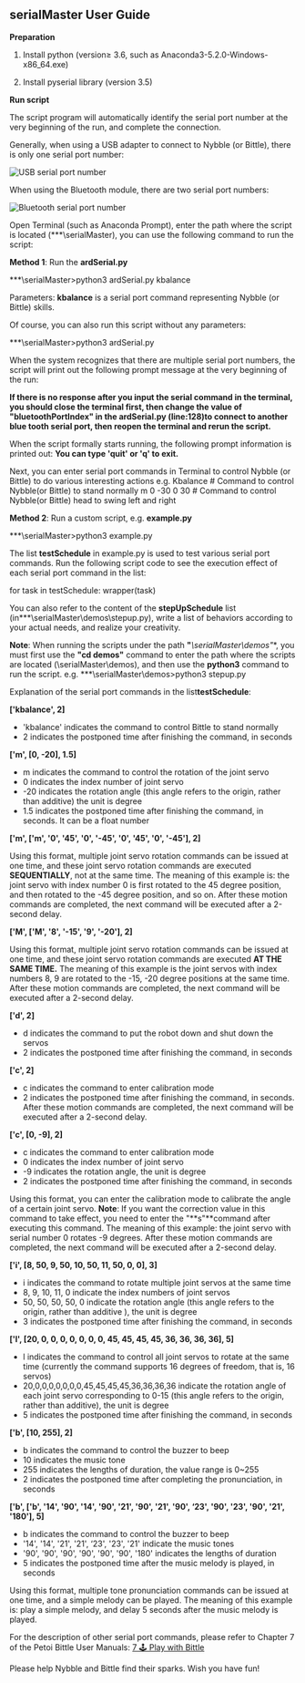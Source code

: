 ## serialMaster User Guide

**Preparation**

1.  Install python (version≥ 3.6, such as Anaconda3-5.2.0-Windows-x86_64.exe)
    
2.  Install pyserial library (version 3.5)
    
**Run script**

The script program will automatically identify the serial port number at the very beginning of the run, and complete the connection.

Generally, when using a USB adapter to connect to Nybble (or Bittle), there is only one serial port number:

![USB serial port number](https://files.gitbook.com/v0/b/gitbook-x-prod.appspot.com/o/spaces/-MQ6a951Q6Jn1Zzt5Ajr-887967055/uploads/3w3c9JOXep9ZYXMPNcmP/%E4%B8%B2%E5%8F%A3%E5%88%97%E8%A1%A8.png?alt=media&token=93aec2c6-4b03-4c52-bd81-61ab475de275)


When using the Bluetooth module, there are two serial port numbers:

![Bluetooth serial port number](https://files.gitbook.com/v0/b/gitbook-x-prod.appspot.com/o/spaces/-MQ6a951Q6Jn1Zzt5Ajr-887967055/uploads/yw1vuUDZpNSUcJ6Uhtdy/%E4%B8%B2%E5%8F%A3%E5%88%97%E8%A1%A802.png?alt=media&token=2f5b1dd8-990b-4d4e-b922-2792746d0acc)


Open Terminal (such as Anaconda Prompt), enter the path where the script is located (***\serialMaster), you can use the following command to run the script:

**Method 1**: Run the **ardSerial.py**

***\serialMaster>python3 ardSerial.py kbalance

Parameters: **kbalance** is a serial port command representing Nybble (or Bittle) skills.

Of course, you can also run this script without any parameters:

***\serialMaster>python3 ardSerial.py

When the system recognizes that there are multiple serial port numbers, the script will print out the following prompt message at the very beginning of the run:

**If there is no response after you input the serial command in the terminal, you should close the terminal first, then change the value of "bluetoothPortIndex" in the ardSerial.py (line:128)to connect to another blue tooth serial port, then reopen the terminal and rerun the script.**

When the script formally starts running, the following prompt information is printed out:
**You can type 'quit' or 'q' to exit.**

Next, you can enter serial port commands in Terminal to control Nybble (or Bittle) to do various interesting actions e.g.
Kbalance           # Command to control Nybble(or Bittle) to stand normally
m 0 -30 0 30    # Command to control Nybble(or Bittle) head to swing left and right

**Method 2**: Run a custom script, e.g.  **example.py**

***\serialMaster>python3 example.py

The list **testSchedule** in example.py is used to test various serial port commands. Run the following script code to see the execution effect of each serial port command in the list:

for task in testSchedule:
		wrapper(task)

You can also refer to the content of the **stepUpSchedule** list (in***\serialMaster\demos\stepup.py), write a list of behaviors according to your actual needs, and realize your creativity.

**Note**: When running the scripts under the path **"***\serialMaster\demos"**, you must first use the **"cd demos"** command to enter the path where the scripts are located (\serialMaster\demos), and then use the **python3** command to run the script. e.g. 
***\serialMaster\demos>python3 stepup.py

Explanation of the serial port commands in the list**testSchedule**:

**['kbalance', 2]**
-   'kbalance' indicates the command to control Bittle to stand normally
-   2 indicates the postponed time after finishing the command, in seconds

**['m', [0, -20], 1.5]**
- m indicates the command to control the rotation of the joint servo
-   0 indicates the index number of joint servo
-   -20 indicates the rotation angle (this angle refers to the origin, rather than additive) the unit is degree
-   1.5 indicates the postponed time after finishing the command, in seconds. It can be a float number

**['m', ['m', '0', '45', '0', '-45', '0', '45', '0', '-45'], 2]**

Using this format, multiple joint servo rotation commands can be issued at one time, and these joint servo rotation commands are executed **SEQUENTIALLY**, not at the same time.
The meaning of this example is: the joint servo with index number 0 is first rotated to the 45 degree position, and then rotated to the -45 degree position, and so on. After these motion commands are completed, the next command will be executed after a 2-second delay.

**['M', ['M', '8', '-15', '9', '-20'], 2]**

Using this format, multiple joint servo rotation commands can be issued at one time, and these joint servo rotation commands are executed **AT THE SAME TIME.**
The meaning of this example is the joint servos with index numbers 8, 9 are rotated to the -15, -20 degree positions at the same time. After these motion commands are completed, the next command will be executed after a 2-second delay.

**['d', 2]**
-   d indicates the command to put the robot down and shut down the servos
-   2 indicates the postponed time after finishing the command, in seconds

**['c', 2]**
-   c indicates the command to enter calibration mode
-   2 indicates the postponed time after finishing the command, in seconds. After these motion commands are completed, the next command will be executed after a 2-second delay.

**['c', [0, -9], 2]**
-   c indicates the command to enter calibration mode
-   0 indicates the index number of joint servo
-   -9 indicates the rotation angle, the unit is degree
-   2 indicates the postponed time after finishing the command, in seconds

Using this format, you can enter the calibration mode to calibrate the angle of a certain joint servo.
**Note**: If you want the correction value in this command to take effect, you need to enter the "**s"**command after executing this command.
The meaning of this example: the joint servo with serial number 0 rotates -9 degrees. After these motion commands are completed, the next command will be executed after a 2-second delay.

**['i', [8, 50, 9, 50, 10, 50, 11, 50, 0, 0], 3]**
-   i indicates the command to rotate multiple joint servos at the same time
-   8, 9, 10, 11, 0 indicate the index numbers of joint servos
-   50, 50, 50, 50, 0 indicate the rotation angle (this angle refers to the origin, rather than additive ), the unit is degree
-   3 indicates the postponed time after finishing the command, in seconds
 
**['l', [20, 0, 0, 0, 0, 0, 0, 0, 45, 45, 45, 45, 36, 36, 36, 36], 5]**
-   l indicates the command to control all joint servos to rotate at the same time (currently the command supports 16 degrees of freedom, that is, 16 servos)
-   20,0,0,0,0,0,0,0,45,45,45,45,36,36,36,36 indicate the rotation angle of each joint servo corresponding to 0-15 (this angle refers to the origin, rather than additive), the unit is degree
-   5 indicates the postponed time after finishing the command, in seconds

**['b', [10, 255], 2]**
-   b indicates the command to control the buzzer to beep
-   10 indicates the music tone
-   255 indicates the lengths of duration, the value range is 0~255 
-   2 indicates the postponed time after completing the pronunciation, in seconds

**['b', ['b', '14', '90', '14', '90', '21', '90', '21', '90', ‘23', '90', '23', '90', '21', '180'], 5]**
-   b indicates the command to control the buzzer to beep
-   '14', '14', '21', '21', ‘23', '23', '21' indicate the music tones
-   '90', '90', '90', '90', '90', '90', '180' indicates the lengths of duration
-   5 indicates the postponed time after the music melody is played, in seconds

Using this format, multiple tone pronunciation commands can be issued at one time, and a simple melody can be played.
The meaning of this example is: play a simple melody, and delay 5 seconds after the music melody is played.

For the description of other serial port commands, please refer to Chapter 7 of the Petoi Bittle User Manuals:
[7 🕹 Play with Bittle](https://bittle.petoi.com/7-play-with-bittle)

Please help Nybble and Bittle find their sparks. Wish you have fun!
